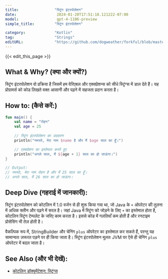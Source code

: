 ```yaml
---
title:                "स्ट्रिंग इंटरपोलेशन"
date:                  2024-01-20T17:51:18.121222-07:00
model:                 gpt-4-1106-preview
simple_title:         "स्ट्रिंग इंटरपोलेशन"

category:             "Kotlin"
tag:                  "Strings"
editURL:              "https://github.com/dogweather/forkful/blob/master/content/hi/kotlin/interpolating-a-string.md"
---
```


{{< edit_this_page >}}

## What & Why? (क्या और क्यों?)

स्ट्रिंग इंटरपोलेशन वो प्रक्रिया है जिसमें हम वेरिएबल और एक्सप्रेशन्स को सीधे स्ट्रिंग्स में डाल देते हैं। यह प्रोग्रामर्स को कोड लिखते वक्त आसानी और पढ़ने में सहजता प्रदान करता है।

## How to: (कैसे करें:)

```Kotlin
fun main() {
    val name = "रोहन"
    val age = 25
    
    // स्ट्रिंग इंटरपोलेशन का उदाहरण
    println("नमस्ते, मेरा नाम $name है और मैं $age साल का हूँ।")

    // एक्सप्रेशन का इस्तेमाल करते हुए
    println("अगले साल, मैं ${age + 1} साल का हो जाऊंगा।")
}

// Output:
// नमस्ते, मेरा नाम रोहन है और मैं 25 साल का हूँ।
// अगले साल, मैं 26 साल का हो जाऊंगा।
```

## Deep Dive (गहराई में जानकारी):

स्ट्रिंग इंटरपोलेशन को कोटलिन में 1.0 वर्जन से ही शुरू किया गया था, जो Java के `+` ऑपरेटर की तुलना में अधिक क्लीन और पढ़ने में सरल है। जहां Java में स्ट्रिंग को जोड़ने के लिए `+` का इस्तेमाल होता है, कोटलिन स्ट्रिंग टेम्पलेट के जरिए काम करता है। इससे कोड में गलतियाँ कम होती हैं और रनटाइम प्रोसेसिंग भी तेज़ होती है।

वैकल्पिक रूप में, StringBuilder और चेनिंग `plus` ऑपरेटर का इस्तेमाल कर सकते हैं, परन्तु यह सामान्यतः ज़रूरत पड़ने पर ही किया जाता है। स्ट्रिंग इंटरपोलेशन मूलतः JVM पर ऐसे ही चेनिंग `plus` ऑपरेटर में बदल जाता है।

## See Also (और भी देखें):

- [कोटलिन डॉक्यूमेंटेशन: स्ट्रिंग्स](https://kotlinlang.org/docs/basic-types.html#strings)

